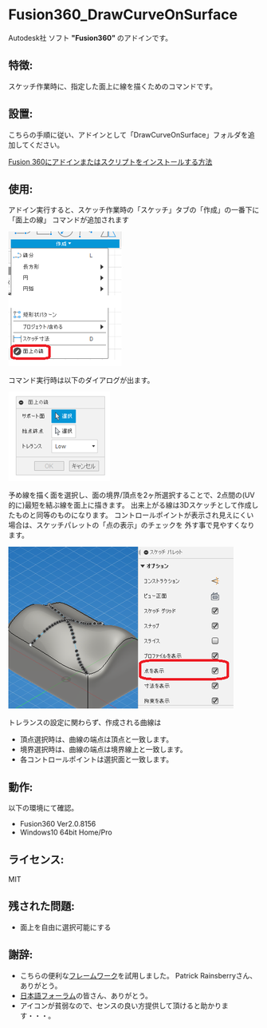 # **Fusion360_DrawCurveOnSurface**
Autodesk社 ソフト <b>"Fusion360" </b> のアドインです。

## 特徴:
スケッチ作業時に、指定した面上に線を描くためのコマンドです。


## 設置:
こちらの手順に従い、アドインとして「DrawCurveOnSurface」フォルダを追加してください。

[Fusion 360にアドインまたはスクリプトをインストールする方法](
https://knowledge.autodesk.com/ja/support/fusion-360/troubleshooting/caas/sfdcarticles/sfdcarticles/JPN/How-to-install-an-ADD-IN-and-Script-in-Fusion-360.html)

## 使用:
アドイン実行すると、スケッチ作業時の「スケッチ」タブの「作成」の一番下に「面上の線」
コマンドが追加されます

![追加コマンド](./images/toolpanel.png)

コマンド実行時は以下のダイアログが出ます。

![ダイアログ](./images/dialog.png)

予め線を描く面を選択し、面の境界/頂点を2ヶ所選択することで、2点間の(UV的に)最短を結ぶ線を面上に描きます。
出来上がる線は3Dスケッチとして作成したものと同等のものになります。
コントロールポイントが表示され見えにくい場合は、スケッチパレットの「点の表示」のチェックを
外す事で見やすくなります。

![ダイアログ](./images/hidePoint.png)

トレランスの設定に関わらず、作成される曲線は
+ 頂点選択時は、曲線の端点は頂点と一致します。
+ 境界選択時は、曲線の端点は境界線上と一致します。
+ 各コントロールポイントは選択面と一致します。


## 動作:
以下の環境にて確認。
+ Fusion360 Ver2.0.8156
+ Windows10 64bit Home/Pro

## ライセンス:
MIT

## 残された問題:
+ 面上を自由に選択可能にする

## 謝辞:
+ こちらの便利な[フレームワーク](https://github.com/tapnair/Fusion360AddinSkeleton)を試用しました。
 Patrick Rainsberryさん、ありがとう。
+ [日本語フォーラム](https://forums.autodesk.com/t5/fusion-360-ri-ben-yu/bd-p/707)の皆さん、ありがとう。
+ アイコンが貧弱なので、センスの良い方提供して頂けると助かります・・・。